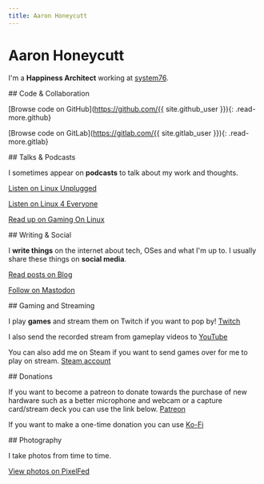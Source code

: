 ```yaml
---
title: Aaron Honeycutt
---
```


<!-- ![Me](https://www.gravatar.com/avatar/{{ site.gravatar }}?s=256&d=blank){: .avatar width="128" height="128"} -->

# Aaron Honeycutt

I'm a **Happiness Architect** working at [system76](https://system76.com/).

<section class="code card" markdown="1">
## Code & Collaboration

[<i class="fab fa-fw fa-github"></i>Browse code on GitHub](https://github.com/{{ site.github_user }}){: .read-more.github}

[<i class="fab fa-fw fa-gitlab"></i>Browse code on GitLab](https://gitlab.com/{{ site.gitlab_user }}){: .read-more.gitlab}

</section>

<section class="talks card" markdown="1">
## Talks & Podcasts

I sometimes appear on **podcasts** to talk about my work and thoughts.

<a href="https://linuxunplugged.com/guests/aaronhoneycutt" class="read-more lup"><i class="fa fa-fw fa-microphone"></i>Listen on Linux Unplugged</a>

<a href="https://www.linux4everyone.com/guests/aaron-honeycutt" class="read-more lup"><i class="fa fa-fw fa-microphone"></i>Listen on Linux 4 Everyone</a>

<a href="https://www.gamingonlinux.com/2022/05/an-interview-with-aaron-honeycutt-from-system76/" class="read-more lup"><i class="fa fa-fw fa-comments"></i>Read up on Gaming On Linux</a>

</section>

<section class="writing card" markdown="1">
## Writing & Social

I **write things** on the internet about tech, OSes and what I'm up to. I usually share these things on **social media**.

<a href="/blog" class="read-more blog"><i class="fa fa-fw fa-rss"></i>Read posts on Blog</a>

<a rel="me" href="{{ site.mastodon }}" class="read-more mastodon"><i class="fab fa-fw fa-mastodon"></i>Follow on Mastodon</a>

</section>

<section class="gaming card" markdown="1">
## Gaming and Streaming

I play **games** and stream them on Twitch if you want to pop by! <a href="https://www.twitch.tv/ahoneybunn" class="read-more twitch"><i class="fa fa-fw fa-twitch"></i>Twitch</a>

I also send the recorded stream from gameplay videos to <a href="https://youtube.com/@ahoneybunn" class="read-more youtube"><i class="fa fa-fw fa-youtube"></i>YouTube</a>

You can also add me on Steam if you want to send games over for me to play on stream. <a href="http://steamcommunity.com/id/{{ site.steam }}/" class="read-more steam"><i class="fab fa-fw fa-steam-square"></i>Steam account</a>

</section>

<section class="donation card" markdown="1">
## Donations

If you want to become a patreon to donate towards the purchase of new hardware such as a better microphone and webcam or a capture card/stream deck you can use the link below. <a href="https://www.patreon.com/user/membership?u=2491694" class="read-more patreon"><i class="fa-brands fa-patreon"></i>Patreon</a>

If you want to make a one-time donation you can use <a href="https://ko-fi.com/ahoneybunn" class="read-more ko-fi"><i class="fa-regular fa-cup-togo"></i>Ko-Fi</a>

</section>

<section class="photography card" markdown="1">
## Photography

I take photos from time to time. 

<a rel="me" href="{{ site.pixelfed }}" class="read-more pixelfed"><i class="fas fa-fw fa-camera-retro"></i>View photos on PixelFed</a>

</section>
